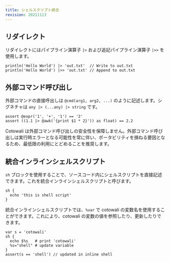 ```yaml
---
title: シェルスクリプト統合
revision: 20211113
---
```


## リダイレクト

リダイレクトにはパイプライン演算子 `|>` および追記パイプライン演算子 `|>>` を使用します。

```
println('Hello World') |> 'out.txt'  // Write to out.txt
println('Hello World') |>> 'out.txt' // Append to out.txt
```

## 外部コマンド呼び出し

外部コマンドの直接呼出しは `@cmd(arg1, arg2, ...)` のように記述します。シグネチャは `any |> (...any) |> string` です。

```
assert @expr('1', '+', '1') == '2'
assert ((1.1 |> @awk('{print $1 * 2}')) as float) == 2.2
```

Cotowali は外部コマンド呼び出しの安全性を保障しません。外部コマンド呼び出しは実行時エラーとなる可能性を常に伴い、ポータビリティを損ねる要因となるため、最低限の利用にとどめることを推奨します。

## 統合インラインシェルスクリプト

`sh` ブロックを使用することで、ソースコード内にシェルスクリプトを直接記述できます。これを統合インラインシェルスクリプトと呼びます。

```
sh {
  echo 'this is shell script'
}
```

統合インラインシェルスクリプトでは、`%var` で cotowali の変数名を使用することができます。これにより、cotowali の変数の値を参照したり、更新したりできます。

```
var s = 'cotowali'
sh {
  echo $%s   # print 'cotowali'
  %s="shell" # update variable
}
assert(s == 'shell') // updated in inline shell
```
